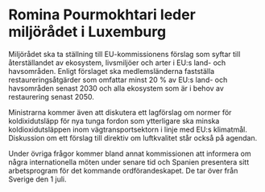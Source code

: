 # Romina Pourmokhtari leder miljörådet i Luxemburg

Miljörådet ska ta ställning till EU\-kommissionens förslag som syftar till återställandet av ekosystem, livsmiljöer och arter i EU:s land\- och havsområden. Enligt förslaget ska medlemsländerna fastställa restaureringsåtgärder som omfattar minst 20 % av EU:s land\- och havsområden senast 2030 och alla ekosystem som är i behov av restaurering senast 2050\.

Ministrarna kommer även att diskutera ett lagförslag om normer för koldixidutsläpp för nya tunga fordon som ytterligare ska minska koldioxidutsläppen inom vägtransportsektorn i linje med EU:s klimatmål. Diskussion om ett förslag till direktiv om luftkvalitet står också på agendan.

Under övriga frågor kommer bland annat kommissionen att informera om några internationella möten under senare tid och Spanien presentera sitt arbetsprogram för det kommande ordförandeskapet. De tar över från Sverige den 1 juli.

